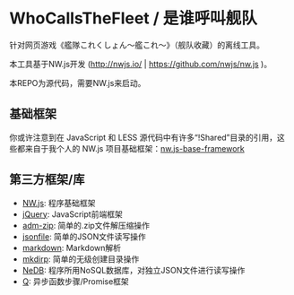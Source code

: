 # WhoCallsTheFleet / 是谁呼叫舰队

针对网页游戏《艦隊これくしょん～艦これ～》（舰队收藏）的离线工具。

本工具基于NW.js开发 (http://nwjs.io/ | https://github.com/nwjs/nw.js )。

本REPO为源代码，需要NW.js来启动。

## 基础框架

你或许注意到在 JavaScript 和 LESS 源代码中有许多“!Shared”目录的引用，这些都来自于我个人的 NW.js 项目基础框架：[nw.js-base-framework](https://github.com/Diablohu/nw.js-base-framework)

## 第三方框架/库

* [NW.js](https://github.com/nwjs/nw.js): 程序基础框架
* [jQuery](https://github.com/jquery/jquery): JavaScript前端框架
* [adm-zip](https://github.com/cthackers/adm-zip): 简单的.zip文件解压缩操作
* [jsonfile](https://github.com/jprichardson/node-jsonfile): 简单的JSON文件读写操作
* [markdown](https://github.com/evilstreak/markdown-js): Markdown解析
* [mkdirp](https://www.npmjs.com/package/mkdirp): 简单的无级创建目录操作
* [NeDB](https://github.com/louischatriot/nedb): 程序所用NoSQL数据库，对独立JSON文件进行读写操作
* [Q](https://github.com/kriskowal/q): 异步函数步骤/Promise框架